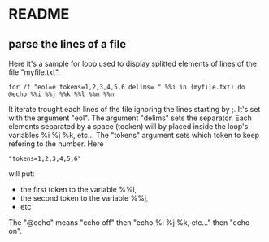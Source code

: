 # README

## parse the lines of a file

Here it's a sample for loop used to display splitted elements of lines of the file "myfile.txt".

```batch
for /f "eol=e tokens=1,2,3,4,5,6 delims= " %%i in (myfile.txt) do @echo %%i %%j %%k %%l %%m %%n
```

It iterate trought each lines of the file ignoring the lines starting by ;. It's set with the argument "eol".
The argument "delims" sets the separator. Each elements separated by a space (tocken) will by placed inside the loop's variables %i %j %k, etc...
The "tokens" argument sets which token to keep refering to the number. Here 
```batch
"tokens=1,2,3,4,5,6"
```
will put:
- the first token to the variable %%i,
- the second token to the variable %%j,
- etc

The "@echo" means "echo off" then "echo %i %j %k, etc..." then "echo on".